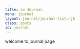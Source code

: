 ```yaml
---
title: Le Journal
menu: journal
layout: journal/journal-list.njk
class: posts
id: journal
---
```


welcome to journal page
